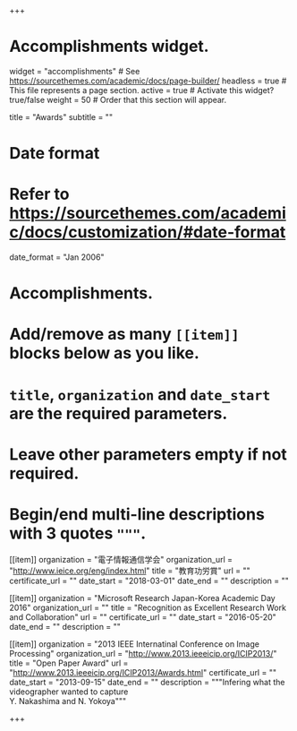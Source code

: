 +++
# Accomplishments widget.
widget = "accomplishments"  # See https://sourcethemes.com/academic/docs/page-builder/
headless = true  # This file represents a page section.
active = true  # Activate this widget? true/false
weight = 50  # Order that this section will appear.

title = "Awards"
subtitle = ""

# Date format
#   Refer to https://sourcethemes.com/academic/docs/customization/#date-format
date_format = "Jan 2006"

# Accomplishments.
#   Add/remove as many `[[item]]` blocks below as you like.
#   `title`, `organization` and `date_start` are the required parameters.
#   Leave other parameters empty if not required.
#   Begin/end multi-line descriptions with 3 quotes `"""`.

[[item]]
  organization = "電子情報通信学会"
  organization_url = "http://www.ieice.org/eng/index.html"
  title = "教育功労賞"
  url = ""
  certificate_url = ""
  date_start = "2018-03-01"
  date_end = ""
  description = ""

[[item]]
  organization = "Microsoft Research Japan-Korea Academic Day 2016"
  organization_url = ""
  title = "Recognition as Excellent Research Work and Collaboration"
  url = ""
  certificate_url = ""
  date_start = "2016-05-20"
  date_end = ""
  description = ""

[[item]]
  organization = "2013 IEEE Internatinal Conference on Image Processing"
  organization_url = "http://www.2013.ieeeicip.org/ICIP2013/"
  title = "Open Paper Award"
  url = "http://www.2013.ieeeicip.org/ICIP2013/Awards.html"
  certificate_url = ""
  date_start = "2013-09-15"
  date_end = ""
  description = """Infering what the videographer wanted to capture<br />
  Y. Nakashima and N. Yokoya"""


+++
